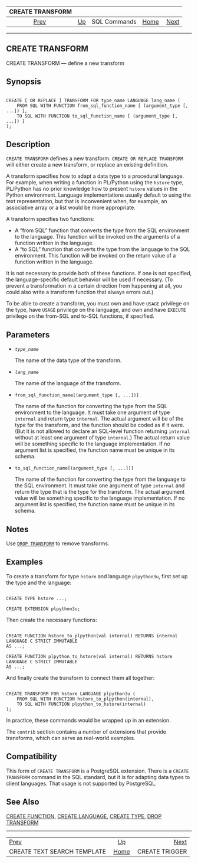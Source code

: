 <!--?xml version="1.0" encoding="UTF-8" standalone="no"?-->

|                         CREATE TRANSFORM                         |                                        |              |                                                       |                                                  |
| :--------------------------------------------------------------: | :------------------------------------- | :----------: | ----------------------------------------------------: | -----------------------------------------------: |
| [Prev](sql-createtstemplate.html "CREATE TEXT SEARCH TEMPLATE")  | [Up](sql-commands.html "SQL Commands") | SQL Commands | [Home](index.html "PostgreSQL 17devel Documentation") |  [Next](sql-createtrigger.html "CREATE TRIGGER") |

***

## CREATE TRANSFORM

CREATE TRANSFORM — define a new transform

## Synopsis

```

CREATE [ OR REPLACE ] TRANSFORM FOR type_name LANGUAGE lang_name (
    FROM SQL WITH FUNCTION from_sql_function_name [ (argument_type [, ...]) ],
    TO SQL WITH FUNCTION to_sql_function_name [ (argument_type [, ...]) ]
);
```

## Description

`CREATE TRANSFORM` defines a new transform. `CREATE OR REPLACE TRANSFORM` will either create a new transform, or replace an existing definition.

A transform specifies how to adapt a data type to a procedural language. For example, when writing a function in PL/Python using the `hstore` type, PL/Python has no prior knowledge how to present `hstore` values in the Python environment. Language implementations usually default to using the text representation, but that is inconvenient when, for example, an associative array or a list would be more appropriate.

A transform specifies two functions:

* A “from SQL” function that converts the type from the SQL environment to the language. This function will be invoked on the arguments of a function written in the language.
* A “to SQL” function that converts the type from the language to the SQL environment. This function will be invoked on the return value of a function written in the language.

It is not necessary to provide both of these functions. If one is not specified, the language-specific default behavior will be used if necessary. (To prevent a transformation in a certain direction from happening at all, you could also write a transform function that always errors out.)

To be able to create a transform, you must own and have `USAGE` privilege on the type, have `USAGE` privilege on the language, and own and have `EXECUTE` privilege on the from-SQL and to-SQL functions, if specified.

## Parameters

* *`type_name`*

    The name of the data type of the transform.

* *`lang_name`*

    The name of the language of the transform.

* `from_sql_function_name[(argument_type [, ...])]`

    The name of the function for converting the type from the SQL environment to the language. It must take one argument of type `internal` and return type `internal`. The actual argument will be of the type for the transform, and the function should be coded as if it were. (But it is not allowed to declare an SQL-level function returning `internal` without at least one argument of type `internal`.) The actual return value will be something specific to the language implementation. If no argument list is specified, the function name must be unique in its schema.

* `to_sql_function_name[(argument_type [, ...])]`

    The name of the function for converting the type from the language to the SQL environment. It must take one argument of type `internal` and return the type that is the type for the transform. The actual argument value will be something specific to the language implementation. If no argument list is specified, the function name must be unique in its schema.

## Notes

Use [`DROP TRANSFORM`](sql-droptransform.html "DROP TRANSFORM") to remove transforms.

## Examples

To create a transform for type `hstore` and language `plpython3u`, first set up the type and the language:

```

CREATE TYPE hstore ...;

CREATE EXTENSION plpython3u;
```

Then create the necessary functions:

```

CREATE FUNCTION hstore_to_plpython(val internal) RETURNS internal
LANGUAGE C STRICT IMMUTABLE
AS ...;

CREATE FUNCTION plpython_to_hstore(val internal) RETURNS hstore
LANGUAGE C STRICT IMMUTABLE
AS ...;
```

And finally create the transform to connect them all together:

```

CREATE TRANSFORM FOR hstore LANGUAGE plpython3u (
    FROM SQL WITH FUNCTION hstore_to_plpython(internal),
    TO SQL WITH FUNCTION plpython_to_hstore(internal)
);
```

In practice, these commands would be wrapped up in an extension.

The `contrib` section contains a number of extensions that provide transforms, which can serve as real-world examples.

## Compatibility

This form of `CREATE TRANSFORM` is a PostgreSQL extension. There is a `CREATE TRANSFORM` command in the SQL standard, but it is for adapting data types to client languages. That usage is not supported by PostgreSQL.

## See Also

[CREATE FUNCTION](sql-createfunction.html "CREATE FUNCTION"), [CREATE LANGUAGE](sql-createlanguage.html "CREATE LANGUAGE"), [CREATE TYPE](sql-createtype.html "CREATE TYPE"), [DROP TRANSFORM](sql-droptransform.html "DROP TRANSFORM")

***

|                                                                  |                                                       |                                                  |
| :--------------------------------------------------------------- | :---------------------------------------------------: | -----------------------------------------------: |
| [Prev](sql-createtstemplate.html "CREATE TEXT SEARCH TEMPLATE")  |         [Up](sql-commands.html "SQL Commands")        |  [Next](sql-createtrigger.html "CREATE TRIGGER") |
| CREATE TEXT SEARCH TEMPLATE                                      | [Home](index.html "PostgreSQL 17devel Documentation") |                                   CREATE TRIGGER |
